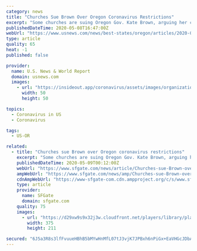 ```yaml
---
category: news
title: "Churches Sue Brown Over Oregon Coronavirus Restrictions"
excerpt: "Some churches are suing Oregon Gov. Kate Brown, arguing her coronavirus stay-at-home orders are unconstitutional."
publishedDateTime: 2020-05-08T16:47:00Z
webUrl: "https://www.usnews.com/news/best-states/oregon/articles/2020-05-08/churches-sue-brown-over-oregon-coronavirus-restrictions"
type: article
quality: 65
heat: -1
published: false

provider:
  name: U.S. News & World Report
  domain: usnews.com
  images:
    - url: "https://insideout.app/coronavirus/assets/images/organizations/usnews.com-50x50.jpg"
      width: 50
      height: 50

topics:
  - Coronavirus in US
  - Coronavirus

tags:
  - US-OR

related:
  - title: "Churches sue Brown over Oregon coronavirus restrictions"
    excerpt: "Some churches are suing Oregon Gov. Kate Brown, arguing her coronavirus stay-at-home orders are unconstitutional. Oregon Public Broadcasting reports the lawsuit by the churches, including Elkhorn Baptist in Baker City,"
    publishedDateTime: 2020-05-09T00:12:00Z
    webUrl: "https://www.sfgate.com/news/article/Churches-sue-Brown-over-Oregon-coronavirus-15256873.php"
    ampWebUrl: "https://www.sfgate.com/news/amp/Churches-sue-Brown-over-Oregon-coronavirus-15256873.php"
    cdnAmpWebUrl: "https://www-sfgate-com.cdn.ampproject.org/c/s/www.sfgate.com/news/amp/Churches-sue-Brown-over-Oregon-coronavirus-15256873.php"
    type: article
    provider:
      name: SFGate
      domain: sfgate.com
    quality: 75
    images:
      - url: "https://d29xw9s9x32j3w.cloudfront.net/players/library/placeholder.png"
        width: 375
        height: 211

secured: "6J5a3R8s3lfFvuueHBhB5bMYwHnMfL07tJ3vjK7JPBxh6nPiGx+EaVHGcJDbAZwnbvMhEq5jg9Pr03Ami/ruBeadY+YhgXmv+OO4vvV4R+1T7LchMnsM43AribAG1i+WpeBw2Xd55cbXLaxtBDyaLMrr8ZyVXE7Pv6iaYSH2twWPorsKJ5K0GK3/RfKz69oXG4n0cgtj/XPXhOAWRkEfLQmaQRR/keyZuDkN2K2yWMaUA15gn+gnQzeFxWvMPSF78l0UUHTdcbqXueRQoG5u/3FPGlBLm/xZ2lIEGCTFzqtmy7TpgUN7q4FyWZ9NUkg+;BzCj7xoevLMUFjhkXRKdMw=="
---
```


